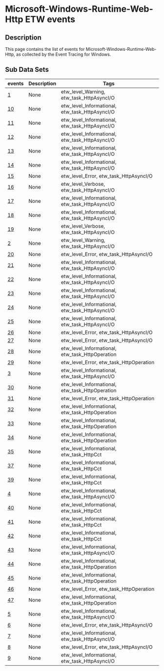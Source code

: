 # Microsoft-Windows-Runtime-Web-Http ETW events

## Description
This page contains the list of events for Microsoft-Windows-Runtime-Web-Http, as collected by the Event Tracing for Windows.

## Sub Data Sets
|events|Description|Tags|
|---|---|---|
|[1](events/event-1.md)|None|etw_level_Warning, etw_task_HttpAsyncI/O|
|[10](events/event-10.md)|None|etw_level_Informational, etw_task_HttpAsyncI/O|
|[11](events/event-11.md)|None|etw_level_Informational, etw_task_HttpAsyncI/O|
|[12](events/event-12.md)|None|etw_level_Informational, etw_task_HttpAsyncI/O|
|[13](events/event-13.md)|None|etw_level_Informational, etw_task_HttpAsyncI/O|
|[14](events/event-14.md)|None|etw_level_Informational, etw_task_HttpAsyncI/O|
|[15](events/event-15.md)|None|etw_level_Error, etw_task_HttpAsyncI/O|
|[16](events/event-16.md)|None|etw_level_Verbose, etw_task_HttpAsyncI/O|
|[17](events/event-17.md)|None|etw_level_Informational, etw_task_HttpAsyncI/O|
|[18](events/event-18.md)|None|etw_level_Informational, etw_task_HttpAsyncI/O|
|[19](events/event-19.md)|None|etw_level_Verbose, etw_task_HttpAsyncI/O|
|[2](events/event-2.md)|None|etw_level_Warning, etw_task_HttpAsyncI/O|
|[20](events/event-20.md)|None|etw_level_Error, etw_task_HttpAsyncI/O|
|[21](events/event-21.md)|None|etw_level_Informational, etw_task_HttpAsyncI/O|
|[22](events/event-22.md)|None|etw_level_Informational, etw_task_HttpAsyncI/O|
|[23](events/event-23.md)|None|etw_level_Informational, etw_task_HttpAsyncI/O|
|[24](events/event-24.md)|None|etw_level_Informational, etw_task_HttpAsyncI/O|
|[25](events/event-25.md)|None|etw_level_Informational, etw_task_HttpAsyncI/O|
|[26](events/event-26.md)|None|etw_level_Error, etw_task_HttpAsyncI/O|
|[27](events/event-27.md)|None|etw_level_Error, etw_task_HttpAsyncI/O|
|[28](events/event-28.md)|None|etw_level_Informational, etw_task_HttpOperation|
|[29](events/event-29.md)|None|etw_level_Error, etw_task_HttpOperation|
|[3](events/event-3.md)|None|etw_level_Informational, etw_task_HttpAsyncI/O|
|[30](events/event-30.md)|None|etw_level_Informational, etw_task_HttpOperation|
|[31](events/event-31.md)|None|etw_level_Error, etw_task_HttpOperation|
|[32](events/event-32.md)|None|etw_level_Informational, etw_task_HttpOperation|
|[33](events/event-33.md)|None|etw_level_Informational, etw_task_HttpOperation|
|[34](events/event-34.md)|None|etw_level_Informational, etw_task_HttpOperation|
|[35](events/event-35.md)|None|etw_level_Informational, etw_task_HttpCct|
|[37](events/event-37.md)|None|etw_level_Informational, etw_task_HttpCct|
|[39](events/event-39.md)|None|etw_level_Informational, etw_task_HttpCct|
|[4](events/event-4.md)|None|etw_level_Informational, etw_task_HttpAsyncI/O|
|[40](events/event-40.md)|None|etw_level_Informational, etw_task_HttpCct|
|[41](events/event-41.md)|None|etw_level_Informational, etw_task_HttpCct|
|[42](events/event-42.md)|None|etw_level_Informational, etw_task_HttpCct|
|[43](events/event-43.md)|None|etw_level_Informational, etw_task_HttpAsyncI/O|
|[44](events/event-44.md)|None|etw_level_Informational, etw_task_HttpOperation|
|[45](events/event-45.md)|None|etw_level_Informational, etw_task_HttpOperation|
|[46](events/event-46.md)|None|etw_level_Error, etw_task_HttpOperation|
|[47](events/event-47.md)|None|etw_level_Informational, etw_task_HttpOperation|
|[5](events/event-5.md)|None|etw_level_Informational, etw_task_HttpAsyncI/O|
|[6](events/event-6.md)|None|etw_level_Error, etw_task_HttpAsyncI/O|
|[7](events/event-7.md)|None|etw_level_Informational, etw_task_HttpAsyncI/O|
|[8](events/event-8.md)|None|etw_level_Error, etw_task_HttpAsyncI/O|
|[9](events/event-9.md)|None|etw_level_Informational, etw_task_HttpAsyncI/O|
